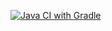 [![Java CI with Gradle](https://github.com/AlexGuzhin/CardBalance/actions/workflows/gradle.yml/badge.svg)](https://github.com/AlexGuzhin/CardBalance/actions/workflows/gradle.yml)
